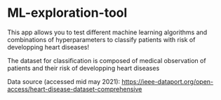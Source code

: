# ML-exploration-tool

This app allows you to test different machine learning algorithms and combinations of hyperparameters to classify patients with risk of developping heart diseases!

The dataset for classification is composed of medical observation of patients and their risk of developping heart diseases

Data source (accessed mid may 2021): https://ieee-dataport.org/open-access/heart-disease-dataset-comprehensive
               
